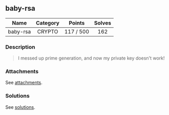 ## baby-rsa

|  Name  |  Category  |  Points  |  Solves  |
| :----: | :----: | :----: | :----: |
|  baby-rsa  |  CRYPTO  |  117 / 500  |  162  |

### Description
> I messed up prime generation, and now my private key doesn't work!

### Attachments
See [attachments](https://github.com/roadicing/ctf-writeups/tree/main/2022/dicectf/baby-rsa/attachments).

### Solutions
See [solutions](https://github.com/roadicing/ctf-writeups/tree/main/2022/dicectf/baby-rsa/solutions).